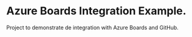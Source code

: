# Azure Boards Integration Example.
Project to demonstrate de integration with Azure Boards and GitHub.
